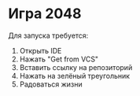 # Игра 2048
Для запуска требуется:
1. Открыть IDE
2. Нажать "Get from VCS"
3. Вставить ссылку на репозиторий
4. Нажать на зелёный треугольник
5. Радоваться жизни
